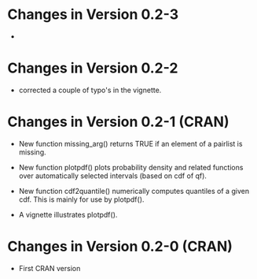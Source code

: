 # Changes in Version 0.2-3

   -


# Changes in Version 0.2-2

   - corrected a couple of typo's in the vignette.


# Changes in Version 0.2-1 (CRAN)

   - New function missing_arg() returns TRUE if an element of a pairlist is
     missing.

   - New function plotpdf() plots probability density and related functions over
     automatically selected intervals (based on  cdf of qf).

   - New function cdf2quantile() numerically computes quantiles of a given cdf.
     This is mainly for use by plotpdf().

   - A vignette illustrates plotpdf().


# Changes in Version 0.2-0 (CRAN)

   - First CRAN version
